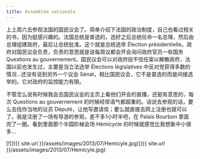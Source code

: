 ```yaml
---
title: Assemblée nationale
---
```


上上周六去参观法国的国民议会了。简单介绍下法国的政治制度，自己也看过相关的书，因为挺感兴趣的。法国总统是普选的，选好之后总统任命一名总理，然后由总理组建政府，最后让总统批准。这个就是总统选举 Élection présidentielle。政府对国民议会负责，负责的意思就是说每周议都会开会询问政府官员一些国务 Questions au gouvernement。国民议会可以对政府投不信任案以解散政府，法国以前也发生过，主要是当立法选举 Élections législatives 中反对党获得多数的情况...还没有说到另外一个议会 Sénat，相比国民议会，它不是普选的而是间接选举的。它对政府的监控能力有限。

不管怎么说有时候我会去国民议会的主页上看他们开会的直播，还挺有意思的，每次 Questions au gouvernement 的时候经常语气都超重的。话说去参观的话，要么去找你当地的议员 Député，让他写邀请信；要么就直接去网上注册也就可以了。我是注册了一场有导游的参观，差不多1小时半吧，在 Palais Bourbon 里面兜了一圈。看到里面那个半圆阶梯会场 Hémicycle 的时候就感觉比我想象中小很多...

[![]({{ site.url }}/assets/images/2013/07/Hemicyle.jpg)]({{ site.url }}/assets/images/2013/07/Hemicyle.jpg)
